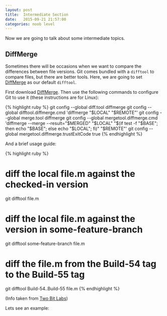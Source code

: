 ```yaml
---
layout: post
title:  Intermediate Section
date:   2015-09-21 21:57:00
categories: noob level
---
```


Now we are going to talk about some intermediate topics.

<h2>DiffMerge</h2>

Sometimes there will be occasions when we want to compare the differences between file versions. Git comes bundled with a `difftool` to compare files, but there are better tools. Here, we are going to set [DiffMerge][DiffMerge] as our default `difftool`.

First download [DiffMerge][DiffMerge]. Then use the following commands to configure Git to use it (these instructions are for Linux):

{% highlight ruby %}
git config --global diff.tool diffmerge
git config --global difftool.diffmerge.cmd 'diffmerge "$LOCAL" "$REMOTE"'
git config --global merge.tool diffmerge
git config --global mergetool.diffmerge.cmd 'diffmerge --merge --result="$MERGED" "$LOCAL" "$(if test -f "$BASE"; then echo "$BASE"; else echo "$LOCAL"; fi)" "$REMOTE"'
git config --global mergetool.diffmerge.trustExitCode true
{% endhighlight %}

And a brief usage guide:

{% highlight ruby %}
# diff the local file.m against the checked-in version
git difftool file.m

# diff the local file.m against the version in some-feature-branch
git difftool some-feature-branch file.m

# diff the file.m from the Build-54 tag to the Build-55 tag
git difftool Build-54..Build-55 file.m
{% endhighlight %}

(Info taken from [Two Bit Labs][TwoBitLabs])

Lets see an example:

[DiffMerge]: https://sourcegear.com/diffmerge/
[TwoBitLabs]: http://twobitlabs.com/2011/08/install-diffmerge-git-mac-os-x/